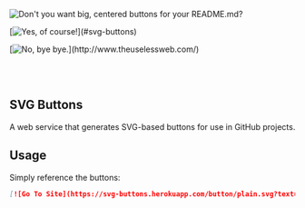 ![Don't you want big, centered buttons for your README.md?](https://rawgit.com/dtinth/4f9200f2474404557ef5/raw/3fefdc6e1e1f5ff416653892f970aadd15673a6f/button.svg)

[![Yes, of course!](https://svg-buttons.herokuapp.com/button/plain.svg?button_width=400&text=Yes,+of+course!)](#svg-buttons)

[![No, bye bye.](https://svg-buttons.herokuapp.com/button/plain.svg?button_width=400&text=No,+bye+bye.)](http://www.theuselessweb.com/)

<br>

<br>

SVG Buttons
-----------

A web service that generates SVG-based buttons for use in GitHub projects.


Usage
-----

Simply reference the buttons:

```markdown
[![Go To Site](https://svg-buttons.herokuapp.com/button/plain.svg?text=Go+To+Site)](http://spacet.me/)

